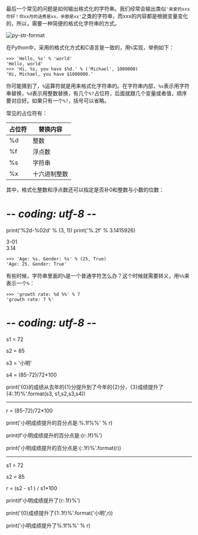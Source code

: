 最后一个常见的问题是如何输出格式化的字符串。我们经常会输出类似`'亲爱的xxx你好！你xx月的话费是xx，余额是xx'`之类的字符串，而xxx的内容都是根据变量变化的，所以，需要一种简便的格式化字符串的方式。

![py-str-format](https://www.liaoxuefeng.com/files/attachments/928817906446432/0)

在Python中，采用的格式化方式和C语言是一致的，用`%`实现，举例如下：

```
>>> 'Hello, %s' % 'world'
'Hello, world'
>>> 'Hi, %s, you have $%d.' % ('Michael', 1000000)
'Hi, Michael, you have $1000000.'
```

你可能猜到了，`%`运算符就是用来格式化字符串的。在字符串内部，`%s`表示用字符串替换，`%d`表示用整数替换，有几个`%?`占位符，后面就跟几个变量或者值，顺序要对应好。如果只有一个`%?`，括号可以省略。

常见的占位符有：

|占位符|替换内容|
|---|---|
|%d|整数|
|%f|浮点数|
|%s|字符串|
|%x|十六进制整数|

其中，格式化整数和浮点数还可以指定是否补0和整数与小数的位数：

# -*- coding: utf-8 -*-

print('%2d-%02d' % (3, 1))
print('%.2f' % 3.1415926)

3-01  
3.14

```
>>> 'Age: %s. Gender: %s' % (25, True)
'Age: 25. Gender: True'
```

有些时候，字符串里面的`%`是一个普通字符怎么办？这个时候就需要转义，用`%%`来表示一个`%`：

```
>>> 'growth rate: %d %%' % 7
'growth rate: 7 %'
```

# -*- coding: utf-8 -*-

s1 = 72

s2 = 85

s3 = '小明'

s4 = (85-72)/72*100

print('{0}的成绩从去年的{1}分提升到了今年的{2}分，{3}成绩提升了{4:.1f}%'.format(s3, s1,s2,s3,s4))


----
r = (85-72)/72*100

print('小明成绩提升的百分点是:%.1f%%' % r)

print(f'小明成绩提升的百分点是:{r:.1f}%')

print('小明成绩提升的百分点是:{:.1f}%'.format(r))

---    
s1 = 72

s2 = 85

r = (s2 - s1 ) / s1*100

print(f'小明成绩提升了{r:.1f}%')

print('{0}成绩提升了{1:.1f}%'.format('小明',r))

print('小明成绩提升了%.1f%%' % r)